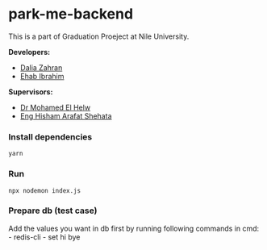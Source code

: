 # park-me-backend
This is a part of Graduation Proeject at Nile University.

**Developers:**
  - [Dalia Zahran](https://github.com/DaliaZhran)
  - [Ehab Ibrahim](http://github.com/ehabibrahimh)  

**Supervisors:**
  - [Dr Mohamed El Helw](https://www.linkedin.com/in/mohamedelhelw/)  
  - [Eng Hisham Arafat Shehata](https://www.linkedin.com/in/hisham-arafat-a7a69230)  


### Install dependencies
    yarn
### Run 
    npx nodemon index.js 

### Prepare db (test case)
Add the values you want in db first by running following commands in cmd:
    - redis-cli
    - set hi bye
